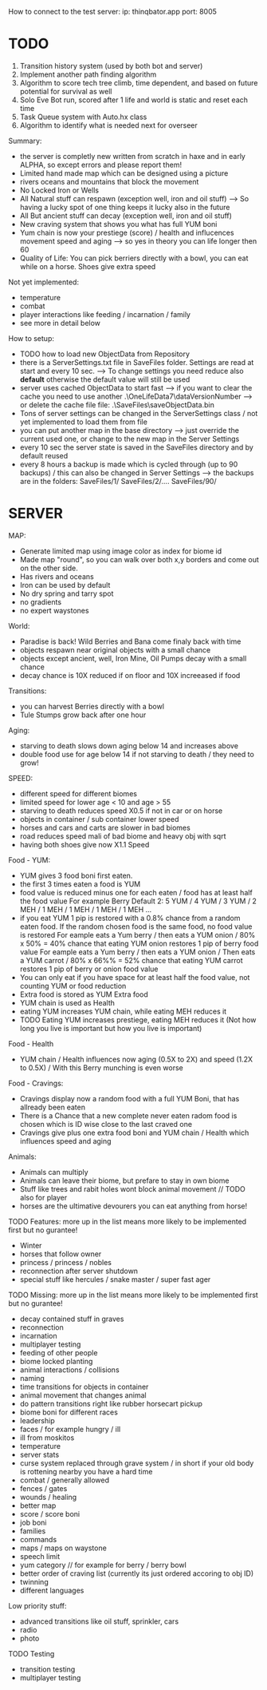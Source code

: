 How to connect to the test server:
ip: thinqbator.app
port: 8005


TODO
====
1. Transition history system (used by both bot and server)
2. Implement another path finding algorithm
3. Algorithm to score tech tree climb, time dependent, and based on future potential for survival as well
4. Solo Eve Bot run, scored after 1 life and world is static and reset each time
5. Task Queue system with Auto.hx class
6. Algorithm to identify what is needed next for overseer

Summary: 
- the server is completly new written from scratch in haxe and in early ALPHA, so except errors and please report them!
- Limited hand made map which can be designed using a picture
- rivers oceans and mountains that block the movement
- No Locked Iron or Wells
- All Natural stuff can respawn (exception well, iron and oil stuff) 
--> So having a lucky spot of one thing keeps it lucky also in the future
- All But ancient stuff can decay (exception well, iron and oil stuff)
- New craving system that shows you what has full YUM boni
- Yum chain is now your prestiege (score) / health and influcences movement speed and aging
--> so yes in theory you can life longer then 60
- Quality of Life: You can pick berriers directly with a bowl, you can eat while on a horse. Shoes give extra speed

Not yet implemented:
- temperature
- combat
- player interactions like feeding / incarnation / family
- see more in detail below

How to setup:
- TODO how to load new ObjectData from Repository
- there is a ServerSettings.txt file in SaveFiles folder. Settings are read at start and every 10 sec.
--> To change settings you need reduce also **default** otherwise the default value will still be used 
- server uses cached ObjectData to start fast
--> if you want to clear the cache you need to use another .\OneLifeData7\dataVersionNumber 
--> or delete the cache file file: .\SaveFiles\saveObjectData.bin
- Tons of server settings can be changed in the ServerSettings class / not yet implemented to load them from file
- you can put another map in the base directory 
--> just override the current used one, or change to the new map in the Server Settings
- every 10 sec the server state is saved in the SaveFiles directory and by default reused
- every 8 hours a backup is made which is cycled through (up to 90 backups) / this can also be changed in Server Settings
--> the backups are in the folders: SaveFiles/1/ SaveFiles/2/.... SaveFiles/90/ 


SERVER
======
MAP:
- Generate limited map using image color as index for biome id
- Made map "round", so you can walk over both x,y borders and come out on the other side. 
- Has rivers and oceans  
- Iron can be used by default 
- No dry spring and tarry spot
- no gradients
- no expert waystones


World:
- Paradise is back! Wild Berries and Bana come finaly back with time 
- objects respawn near original objects with a small chance
- objects except ancient, well, Iron Mine, Oil Pumps decay with a small chance
- decay chance is 10X reduced if on floor and 10X increeased if food

Transitions:
- you can harvest Berries directly with a bowl
- Tule Stumps grow back after one hour 

Aging:
- starving to death slows down aging below 14 and increases above  
- double food use for age below 14 if not starving to death / they need to grow!

SPEED:
- different speed for different biomes
- limited speed for lower age < 10 and age > 55
- starving to death reduces speed X0.5 if not in car or on horse
- objects in container / sub container lower speed
- horses and cars and carts are slower in bad biomes
- road reduces speed mali of bad biome and heavy obj with sqrt 
- having both shoes give now X1.1 Speed

Food - YUM:
- YUM gives 3 food boni first eaten. 
- the first 3 times eaten a food is YUM
- food value is reduced minus one for each eaten / food has at least half the food value
    For example Berry Default 2: 5 YUM / 4 YUM / 3 YUM / 2 MEH / 1 MEH / 1 MEH / 1 MEH / 1 MEH ...
- if you eat YUM 1 pip is restored with a 0.8% chance from a random eaten food. If the random chosen food is the same food, no food value is restored
    For eample eats a Yum berry / then eats a YUM onion / 80%  x 50% = 40% chance that eating YUM onion restores 1 pip of berry food value 
    For eample eats a Yum berry / then eats a YUM onion / Then eats a YUM carrot / 80%  x 66%% = 52% chance that eating YUM carrot restores 1 pip of berry or onion food value   
- You can only eat if you have space for at least half the food value, not counting YUM or food reduction
- Extra food is stored as YUM Extra food
- YUM chain is used as Health 
- eating YUM increases YUM chain, while eating MEH reduces it
- TODO Eating YUM increases prestiege, eating MEH reduces it (Not how long you live is important but how you live is important)

Food - Health
- YUM chain / Health influences now aging (0.5X to 2X) and speed (1.2X to 0.5X) / With this Berry munching is even worse

Food - Cravings:
- Cravings display now a random food with a full YUM Boni, that has allready been eaten
- There is a Chance that a new complete never eaten radom food is chosen which is ID wise close to the last craved one
- Cravings give plus one extra food boni and YUM chain / Health which influences speed and aging

Animals:
- Animals can multiply
- Animals can leave their biome, but prefare to stay in own biome
- Stuff like trees and rabit holes wont block animal movement // TODO also for player
- horses are the ultimative devourers you can eat anything from horse!

TODO Features: 
more up in the list means more likely to be implemented first but no gurantee!
- Winter
- horses that follow owner
- princess / princess / nobles
- reconnection after server shutdown
- special stuff like hercules / snake master / super fast ager 

TODO Missing:
more up in the list means more likely to be implemented first but no gurantee!
- decay contained stuff in graves 
- reconnection
- incarnation
- multiplayer testing
- feeding of other people
- biome locked planting
- animal interactions / collisions
- naming
- time transitions for objects in container
- animal movement that changes animal
- do pattern transitions right like rubber horsecart pickup 
- biome boni for different races
- leadership
- faces / for example hungry / ill
- ill from moskitos
- temperature
- server stats
- curse system replaced through grave system / in short if your old body is rottening nearby you have a hard time
- combat / generally allowed
- fences / gates
- wounds / healing
- better map
- score / score boni
- job boni
- families
- commands 
- maps / maps on waystone
- speech limit
- yum category // for example for berry / berry bowl
- better order of craving list (currently its just ordered accoring to obj ID)
- twinning
- different languages


Low priority stuff:
- advanced transitions like oil stuff, sprinkler, cars
- radio
- photo

TODO Testing
- transition testing
- multiplayer testing






